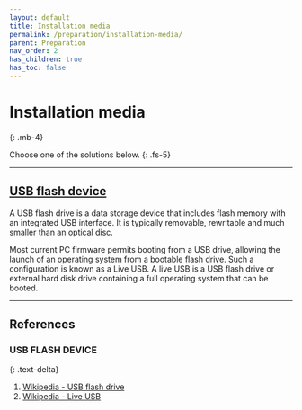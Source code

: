 ```yaml
---
layout: default
title: Installation media
permalink: /preparation/installation-media/
parent: Preparation
nav_order: 2
has_children: true
has_toc: false
---
```


# Installation media
{: .mb-4}

Choose one of the solutions below.
{: .fs-5}

---

## [USB flash device](/Andromeda/installation-media/preparation/usb-flash-device/)

A USB flash drive is a data storage device that includes flash memory with an integrated USB interface. It is typically removable, rewritable and much smaller than an optical disc.

Most current PC firmware permits booting from a USB drive, allowing the launch of an operating system from a bootable flash drive. Such a configuration is known as a Live USB. A live USB is a USB flash drive or external hard disk drive containing a full operating system that can be booted.

---

## References

### USB FLASH DEVICE
{: .text-delta}

1. [Wikipedia - USB flash drive](https://en.wikipedia.org/wiki/USB_flash_drive)
1. [Wikipedia - Live USB](https://en.wikipedia.org/wiki/Live_USB)

